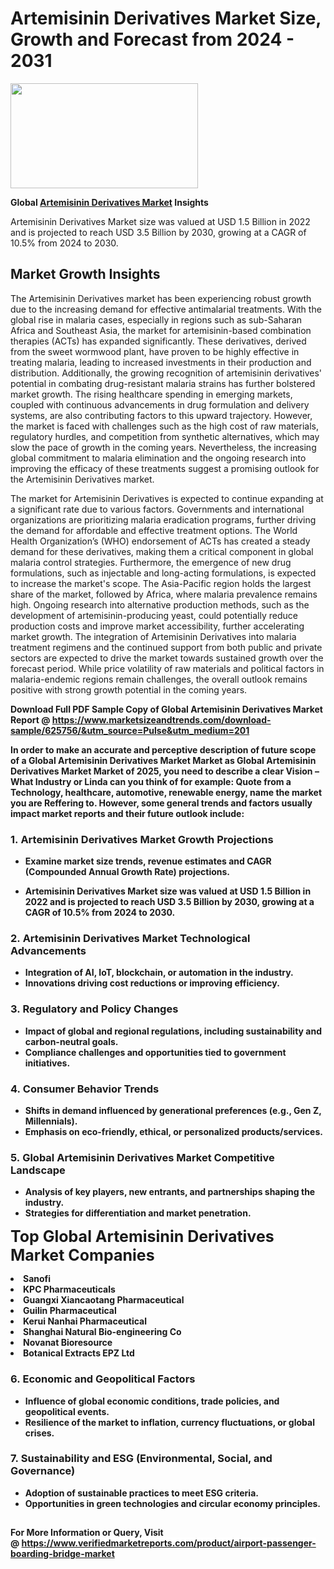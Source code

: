 <H1>Artemisinin Derivatives Market Size, Growth and Forecast from 2024 - 2031</H1><img class="aligncenter size-medium wp-image-584254" src="https://thirdeyenews.in/wp-content/uploads/2024/09/Global-Market-Research-300x168.jpeg" alt="" width="300" height="168" /><p><strong>Global&nbsp;<a href="https://www.marketsizeandtrends.com/download-sample/625756/&amp;utm_source=Pulse&amp;utm_medium=201">Artemisinin Derivatives Market</a> Insights</strong></p><p>Artemisinin Derivatives Market size was valued at USD 1.5 Billion in 2022 and is projected to reach USD 3.5 Billion by 2030, growing at a CAGR of 10.5% from 2024 to 2030.</p><p><h2>Market Growth Insights</h2> <p>The Artemisinin Derivatives market has been experiencing robust growth due to the increasing demand for effective antimalarial treatments. With the global rise in malaria cases, especially in regions such as sub-Saharan Africa and Southeast Asia, the market for artemisinin-based combination therapies (ACTs) has expanded significantly. These derivatives, derived from the sweet wormwood plant, have proven to be highly effective in treating malaria, leading to increased investments in their production and distribution. Additionally, the growing recognition of artemisinin derivatives' potential in combating drug-resistant malaria strains has further bolstered market growth. The rising healthcare spending in emerging markets, coupled with continuous advancements in drug formulation and delivery systems, are also contributing factors to this upward trajectory. However, the market is faced with challenges such as the high cost of raw materials, regulatory hurdles, and competition from synthetic alternatives, which may slow the pace of growth in the coming years. Nevertheless, the increasing global commitment to malaria elimination and the ongoing research into improving the efficacy of these treatments suggest a promising outlook for the Artemisinin Derivatives market.</p> <p><strong></strong></p> <p>The market for Artemisinin Derivatives is expected to continue expanding at a significant rate due to various factors. Governments and international organizations are prioritizing malaria eradication programs, further driving the demand for affordable and effective treatment options. The World Health Organization’s (WHO) endorsement of ACTs has created a steady demand for these derivatives, making them a critical component in global malaria control strategies. Furthermore, the emergence of new drug formulations, such as injectable and long-acting formulations, is expected to increase the market's scope. The Asia-Pacific region holds the largest share of the market, followed by Africa, where malaria prevalence remains high. Ongoing research into alternative production methods, such as the development of artemisinin-producing yeast, could potentially reduce production costs and improve market accessibility, further accelerating market growth. The integration of Artemisinin Derivatives into malaria treatment regimens and the continued support from both public and private sectors are expected to drive the market towards sustained growth over the forecast period. While price volatility of raw materials and political factors in malaria-endemic regions remain challenges, the overall outlook remains positive with strong growth potential in the coming years.</p> <p><strong></p><p><span class=""><strong>Download Full PDF Sample Copy of Global Artemisinin Derivatives Market Report</strong> @ <a href="https://www.marketsizeandtrends.com/download-sample/625756/&amp;utm_source=Pulse&amp;utm_medium=201" target="_blank">https://www.marketsizeandtrends.com/download-sample/625756/&amp;utm_source=Pulse&amp;utm_medium=201</a></span></p><p>In order to make an accurate and perceptive description of future scope of a Global&nbsp;Artemisinin Derivatives Market Market as Global&nbsp;Artemisinin Derivatives Market Market of 2025, you need to describe a clear Vision &ndash; What Industry or Linda can you think of for example: Quote from a Technology, healthcare, automotive, renewable energy, name the market you are Reffering to. However, some general trends and factors usually impact market reports and their future outlook include:</p><h3>1.&nbsp;<strong>Artemisinin Derivatives Market Growth Projections</strong></h3><ul><li>Examine market size trends, revenue estimates and CAGR (Compounded Annual Growth Rate) projections.</li><li><p>Artemisinin Derivatives Market size was valued at USD 1.5 Billion in 2022 and is projected to reach USD 3.5 Billion by 2030, growing at a CAGR of 10.5% from 2024 to 2030.</p></li></ul><h3>2.&nbsp;<strong>Artemisinin Derivatives Market Technological Advancements</strong></h3><ul><li>Integration of AI, IoT, blockchain, or automation in the industry.</li><li>Innovations driving cost reductions or improving efficiency.</li></ul><h3>3.&nbsp;<strong>Regulatory and Policy Changes</strong></h3><ul><li>Impact of global and regional regulations, including sustainability and carbon-neutral goals.</li><li>Compliance challenges and opportunities tied to government initiatives.</li></ul><h3>4.&nbsp;<strong>Consumer Behavior Trends</strong></h3><ul><li>Shifts in demand influenced by generational preferences (e.g., Gen Z, Millennials).</li><li>Emphasis on eco-friendly, ethical, or personalized products/services.</li></ul><h3>5.&nbsp;<strong>Global Artemisinin Derivatives Market Competitive Landscape</strong></h3><ul><li>Analysis of key players, new entrants, and partnerships shaping the industry.</li><li>Strategies for differentiation and market penetration.</li></ul><p data-pm-slice="1 1 []"><span style="color: inherit; font-family: inherit; font-size: 25px;">Top Global Artemisinin Derivatives Market Companies</span></p><div class="" data-test-id=""><p><li>Sanofi</li><li> KPC Pharmaceuticals</li><li> Guangxi Xiancaotang Pharmaceutical</li><li> Guilin Pharmaceutical</li><li> Kerui Nanhai Pharmaceutical</li><li> Shanghai Natural Bio-engineering Co</li><li> Novanat Bioresource</li><li> Botanical Extracts EPZ Ltd</li></p></div><h3>6.&nbsp;<strong>Economic and Geopolitical Factors</strong></h3><ul><li>Influence of global economic conditions, trade policies, and geopolitical events.</li><li>Resilience of the market to inflation, currency fluctuations, or global crises.</li></ul><h3>7.&nbsp;<strong>Sustainability and ESG (Environmental, Social, and Governance)</strong></h3><ul><li>Adoption of sustainable practices to meet ESG criteria.</li><li>Opportunities in green technologies and circular economy principles.</li></ul><h2><strong style="font-size: 14px;">For More Information or Query, Visit @&nbsp;</strong><a style="background-color: #ffffff; font-size: 14px;" href="https://www.marketsizeandtrends.com/report/artemisinin-derivatives-market/" target="_blank">https://www.verifiedmarketreports.com/product/airport-passenger-boarding-bridge-market</a></h2>